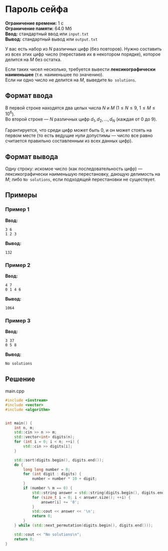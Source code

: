 # Пароль сейфа

**Ограничение времени:** 1 с  
**Ограничение памяти:** 64.0 Мб  
**Ввод:** стандартный ввод или `input.txt`  
**Вывод:** стандартный вывод или `output.txt`

У вас есть набор из $N$ различных цифр (без повторов). Нужно составить из всех этих цифр число (переставив их в некотором порядке), которое делится на $M$ без остатка.

Если таких чисел несколько, требуется вывести **лексикографически наименьшее** (т.е. наименьшее по значению).  
Если ни одно число не делится на $M$, выведите `No solutions`.

## Формат ввода

В первой строке находятся два целых числа $N$ и $M$ ($1 \leq N \leq 9$, $1 \leq M \leq 10^6$).  
Во второй строке — $N$ различных цифр $d_1, d_2, \dots, d_N$ (каждая от 0 до 9).

Гарантируется, что среди цифр может быть 0, и он может стоять на первом месте (то есть ведущие нули допустимы — число все равно считается правильно составленным из всех данных цифр).

## Формат вывода

Одну строку: искомое число (как последовательность цифр) — лексикографически наименьшую перестановку, дающую делимость на $M$; либо `No solutions`, если подходящей перестановки не существует.

## Примеры

### Пример 1

**Ввод:**
```
3 6
1 2 3
```

**Вывод:**
```
132
```

### Пример 2

**Ввод:**
```
4 7
0 1 4 6
```

**Вывод:**
```
1064
```

### Пример 3

**Ввод:**
```
3 37
0 5 8
```

**Вывод:**
```
No solutions
```
## Решение

main.cpp
```cpp
#include <iostream>
#include <vector>
#include <algorithm>


int main() {
    int n, m;
    std::cin >> n >> m;
    std::vector<int> digits(n);
    for (int i = 0; i < n; ++i) {
        std::cin >> digits[i];
    }

    std::sort(digits.begin(), digits.end());
    do {
        long long number = 0;
        for (int digit : digits) {
            number = number * 10 + digit;
        }
        if (number % m == 0) {
            std::string answer = std::string(digits.begin(), digits.end());
            for (size_t i = 0; i < answer.size(); ++i) {
                answer[i] += '0';
            }
            std::cout << answer << '\n';
            return 0;
        }
    } while (std::next_permutation(digits.begin(), digits.end()));

    std::cout << "No solutions\n";
    return 0;
}
```
